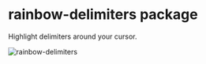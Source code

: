 # rainbow-delimiters package

Highlight delimiters around your cursor.

![rainbow-delimiters](https://cloud.githubusercontent.com/assets/271144/22695953/d2330c30-ed4c-11e6-84d9-b4338a765e45.gif)
